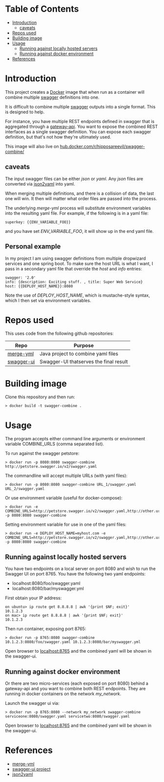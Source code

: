 Table of Contents
=================
   * [Introduction](#introduction)
      * [caveats](#caveats)
   * [Repos used](#repos-used)
   * [Building image](#building-image)
   * [Usage](#usage)
      * [Running against locally hosted servers](#running-against-locally-hosted-servers)
      * [Running against docker environment](#running-against-docker-environment)
   * [References](#references)

# Introduction
This project creates a [Docker](http://docker.com) image that when run as a container will combine multiple [swagger](http://swagger.io) definitions into one. 

It is difficult to combine multiple [swagger](http://swagger.io) outputs into a single format. This is designed to help.

For instance, you have multiple REST endpoints defined in swagger that is aggregated through a [gateway-api](http://microservices.io/patterns/apigateway.html). You want to expose the combined REST interfaces as a single swagger definition. You can expose each swagger definition, but that's not how they're ultimately used. 

This image will also live on [hub.docker.com/r/hipposareevil/swagger-combine/](https://hub.docker.com/r/hipposareevil/swagger-combine/)

## caveats
The input swagger files can be either *json* or *yaml*.  Any *json* files are converted via [json2yaml](https://www.npmjs.com/package/json2yaml) into yaml.

When merging multiple definitions, and there is a collision of data, the last one will win. It then will matter what order files are passed into the process.

The underlying *merge-yml* process will substitute environment variables into the resulting yaml file. For example, if the following is in a yaml file:
```
superkey: {{ENV_VARIABLE_FOO}}
```
and you have set *ENV_VARIABLE_FOO*, it will show up in the end yaml file.

## Personal example

In my project I am using swagger definitions from multiple dropwizard services and one spring boot. To make sure the host URL is what I want, I pass in a secondary yaml file that override the *host* and *info* entries:
```
swagger: '2.0'
info: {description: Exciting stuff. , title: Super Web Service}
host: {{DEPLOY_HOST_NAME}}:8080
```

Note the use of *DEPLOY_HOST_NAME*, which is mustache-style syntax, which I then set via environment variables.

# Repos used
This uses code from the following github repositories:

Repo | Purpose
--- | ---
[merge-yml](https://github.com/cobbzilla/merge-yml) | Java project to combine yaml files
[swagger-ui](https://github.com/swagger-api/swagger-ui) | Swagger-UI thatserves the final result

# Building image
Clone this repository and then run:

```
> docker build -t swagger-combine .
```

# Usage
The program accepts either command line arguments or environment variable COMBINE_URLS (comma separated list).

To run against the swagger petstore:
```
> docker run -p 8080:8080 swagger-combine http://petstore.swagger.io/v2/swagger.yaml
```

The commandline will accept multiple URLs (with yaml files):

```
> docker run -p 8080:8080 swagger-combine URL_1/swagger.yaml URL_2/swagger.yaml
```

Or use environment variable (useful for docker-compose):
```
> docker run -e COMBINE_URLS=http://petstore.swagger.io/v2/swagger.yaml,http://other.url/swagger.yaml  -p 8080:8080 swagger-combine
```

Setting environment variable for use in one of the yaml files:
```
> docker run -e DEPLOY_HOST_NAME=myhost.com -e COMBINE_URLS=http://petstore.swagger.io/v2/swagger.yaml,http://other.url/swagger.yaml  -p 8080:8080 swagger-combine
```

## Running against locally hosted servers
You have two endpoints on a local server on port 8080 and wish to run the Swagger UI on port 8765.  You have the following two yaml endpoints:
* localhost:8080/foo/swagger.yaml
* localhost:8080/bar/myswagger.yml

First obtain your IP address:
```
on ubuntu> ip route get 8.8.8.8 | awk '{print $NF; exit}'
10.1.2.3
on mac> ip route get 8.8.8.8 | awk '{print $NF; exit}'
10.1.2.3
```

Then run container, exposing port 8765:
```
> docker run -p 8765:8080 swagger-combine 10.1.2.3:8080/foo/swagger.yaml 10.1.2.3:8080/bar/myswagger.yml
```

Open browser to [localhost:8765](http://localhost:8765/) and the combined yaml will be shown in the swagger-ui.

## Running against docker environment
Or there are two micro-services (each exposed on port 8080) behind a gateway-api and you want to combine both REST endpoints. They are running in docker containers on the network *my_network*. 

Launch the swagger ui via:
```
> docker run -p 8765:8080 --network my_network swagger-combine serviceone:8080/swagger.yaml servicetwo:8080/swagger.yaml
```

Open browser to [localhost:8765](http://localhost:8765/) and the combined yaml will be shown in the swagger-ui.


# References

* [merge-yml](https://github.com/cobbzilla/merge-yml)
* [swagger-ui project](https://github.com/swagger-api/swagger-ui)
* [json2yaml](https://www.npmjs.com/package/json2yaml)

